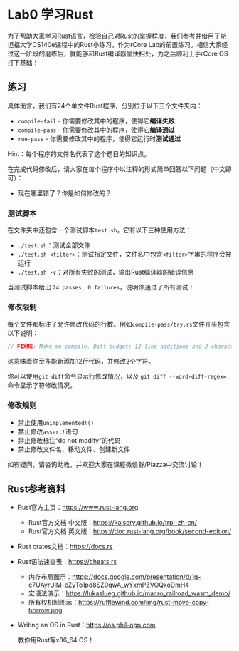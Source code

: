 # Lab0 学习Rust

为了帮助大家学习Rust语言，检验自己对Rust的掌握程度，我们参考并借用了斯坦福大学CS140e课程中的Rust小练习，作为rCore Lab的前置练习。相信大家经过这一阶段的磨练后，就能够和Rust编译器愉快相处，为之后顺利上手rCore OS打下基础！

## 练习

具体而言，我们有24个单文件Rust程序，分别位于以下三个文件夹内：

- `compile-fail` - 你需要修改其中的程序，使得它**编译失败**
- `compile-pass` - 你需要修改其中的程序，使得它**编译通过**
- `run-pass` - 你需要修改其中的程序，使得它运行时**测试通过**

Hint：每个程序的文件名代表了这个题目的知识点。

在完成代码修改后，请大家在每个程序中以注释的形式简单回答以下问题（中文即可）：

* 现在哪里错了？你是如何修改的？

### 测试脚本

在文件夹中还包含一个测试脚本`test.sh`，它有以下三种使用方法：

* `./test.sh`：测试全部文件
* `./test.sh <filter>`：测试指定文件，文件名中包含`<filter>`字串的程序会被运行
* `./test.sh -v`：对所有失败的测试，输出Rust编译器的错误信息

当测试脚本给出 `24 passes, 0 failures`，说明你通过了所有测试！

### 修改限制

每个文件都标注了允许修改代码的行数。例如`compile-pass/try.rs`文件开头包含以下说明：

```rust
// FIXME: Make me compile. Diff budget: 12 line additions and 2 characters.
```

这意味着你至多能新添加12行代码，并修改2个字符。

你可以使用`git diff`命令显示行修改情况，以及 `git diff --word-diff-regex=.` 命令显示字符修改情况。

### 修改规则

* 禁止使用`unimplemented!()`
* 禁止修改`assert!`语句
* 禁止修改标注“do not modify”的代码
* 禁止修改文件名、移动文件、创建新文件

如有疑问，请咨询助教，并欢迎大家在课程微信群/Piazza中交流讨论！



## Rust参考资料

* Rust官方主页：https://www.rust-lang.org

  * Rust官方文档 中文版：https://kaisery.github.io/trpl-zh-cn/
  * Rust官方文档 英文版：https://doc.rust-lang.org/book/second-edition/

* Rust crates文档：https://docs.rs

* Rust语法速查表：https://cheats.rs

  * 内存布局图示：https://docs.google.com/presentation/d/1q-c7UAyrUlM-eZyTo1pd8SZ0qwA_wYxmPZVOQkoDmH4
  * 宏语法演示：https://lukaslueg.github.io/macro_railroad_wasm_demo/
  * 所有权机制图示：https://rufflewind.com/img/rust-move-copy-borrow.png

* Writing an OS in Rust：https://os.phil-opp.com

  教你用Rust写x86_64 OS！